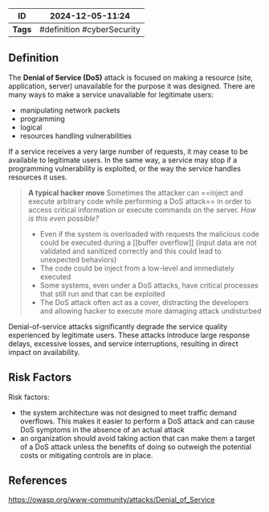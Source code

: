 | ID       | 2024-12-05-11:24           |
| -------- | -------------------------- |
| **Tags** | #definition #cyberSecurity |
## Definition

The **Denial of Service (DoS)** attack is focused on making a resource (site, application, server) unavailable for the purpose it was designed. There are many ways to make a service unavailable for legitimate users:
- manipulating network packets
- programming
- logical
- resources handling vulnerabilities

If a service receives a very large number of requests, it may cease to be available to legitimate users. In the same way, a service may stop if a programming vulnerability is exploited, or the way the service handles resources it uses.

> **A typical hacker move**
> Sometimes the attacker can ==inject and execute arbitrary code while performing a DoS attack== in order to access critical information or execute commands on the server.
> *How is this even possible?*
> 	- Even if the system is overloaded with requests the malicious code could be executed during a [[buffer overflow]] (input data are not validated and sanitized correctly and this could lead to unexpected behaviors)
> 	- The code could be inject from a low-level and immediately executed
> 	- Some systems, even under a DoS attacks, have critical processes that still run and that can be exploited
> 	- The DoS attack often act as a cover, distracting the developers and allowing hacker to execute more damaging attack undisturbed

Denial-of-service attacks significantly degrade the service quality experienced by legitimate users. These attacks introduce large response delays, excessive losses, and service interruptions, resulting in direct impact on availability.

## Risk Factors

Risk factors:
- the system architecture was not designed to meet traffic demand overflows. This makes it easier to perform a DoS attack and can cause DoS symptoms in the absence of an actual attack
- an organization should avoid taking action that can make them a target of a DoS attack unless the benefits of doing so outweigh the potential costs or mitigating controls are in place.
## References
https://owasp.org/www-community/attacks/Denial_of_Service